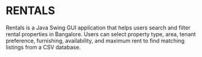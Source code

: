 # RENTALS
 Rentals is a Java Swing GUI application that helps users search and filter rental properties in Bangalore. Users can select property type, area, tenant preference, furnishing, availability, and maximum rent to find matching listings from a CSV database.

